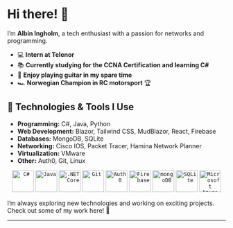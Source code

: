 # Hi there! 👋  

I’m **Albin Ingholm**, a tech enthusiast with a passion for networks and programming.  

- 💻 **Intern at Telenor**  
- 📚 **Currently studying for the CCNA Certification and learning C#**  
- 🎸 **Enjoy playing guitar in my spare time**  
- 🏎 **Norwegian Champion in RC motorsport** 🏆  

## 🔧 Technologies & Tools I Use  
- **Programming:** C#, Java, Python  
- **Web Development:** Blazor, Tailwind CSS, MudBlazor, React, Firebase
- **Databases:** MongoDB, SQLite
- **Networking:** Cisco IOS, Packet Tracer, Hamina Network Planner  
- **Virtualization:** VMware  
- **Other:** Auth0, Git, Linux

<div align="center">
	<code><img width="50" src="https://raw.githubusercontent.com/marwin1991/profile-technology-icons/refs/heads/main/icons/c%23.png" alt="C#" title="C#"/></code>
	<code><img width="50" src="https://raw.githubusercontent.com/marwin1991/profile-technology-icons/refs/heads/main/icons/java.png" alt="Java" title="Java"/></code>
	<code><img width="50" src="https://raw.githubusercontent.com/marwin1991/profile-technology-icons/refs/heads/main/icons/_net_core.png" alt=".NET Core" title=".NET Core"/></code>
	<code><img width="50" src="https://raw.githubusercontent.com/marwin1991/profile-technology-icons/refs/heads/main/icons/git.png" alt="Git" title="Git"/></code>
	<code><img width="50" src="https://raw.githubusercontent.com/marwin1991/profile-technology-icons/refs/heads/main/icons/auth0.png" alt="Auth0" title="Auth0"/></code>
	<code><img width="50" src="https://raw.githubusercontent.com/marwin1991/profile-technology-icons/refs/heads/main/icons/firebase.png" alt="Firebase" title="Firebase"/></code>
	<code><img width="50" src="https://raw.githubusercontent.com/marwin1991/profile-technology-icons/refs/heads/main/icons/mongodb.png" alt="mongoDB" title="mongoDB"/></code>
	<code><img width="50" src="https://raw.githubusercontent.com/marwin1991/profile-technology-icons/refs/heads/main/icons/sqlite.png" alt="SQLite" title="SQLite"/></code>
	<code><img width="50" src="https://raw.githubusercontent.com/marwin1991/profile-technology-icons/refs/heads/main/icons/microsoft_azure.png" alt="Microsoft Azure" title="Microsoft Azure"/></code>
</div>

I’m always exploring new technologies and working on exciting projects.  
Check out some of my work here! 🚀  
****
